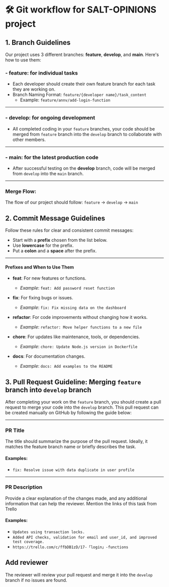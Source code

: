 # 🛠 Git workflow for SALT-OPINIONS project

## **1. Branch Guidelines**

Our project uses 3 different branches: **feature**, **develop**, and **main**. Here's how to use them:

### - **feature**: for individual tasks
- Each developer should create their own feature branch for each task they are working on.  
- Branch Naming Format:
  `feature/{developer name}/task_content`  
  - Example: `feature/annv/add-login-function`  
---

### - **develop**: for ongoing development  
- All completed coding in your `feature` branches, your code should be merged from `feature` branch into the `develop` branch to collaborate with other members.
---

### - **main**: for the latest production code  
- After successful testing on the **develop** branch, code will be merged from `develop` into the `main` branch.  

---

### **Merge Flow:**  
The flow of our project should follow: `feature` → `develop` → `main`


## 2. **Commit Message Guidelines**  
Follow these rules for clear and consistent commit messages:  

- Start with a **prefix** chosen from the list below.  
- Use **lowercase** for the prefix.  
- Put a **colon** and a **space** after the prefix.  

---

#### **Prefixes and When to Use Them**  

- **feat**: For new features or functions.  
  - _Example_: `feat: Add password reset function`  

- **fix**: For fixing bugs or issues.  
  - _Example_: `fix: Fix missing data on the dashboard`  

- **refactor**: For code improvements without changing how it works.  
  - _Example_: `refactor: Move helper functions to a new file`  

- **chore**: For updates like maintenance, tools, or dependencies.  
  - _Example_: `chore: Update Node.js version in Dockerfile`  

- **docs**: For documentation changes.  
  - _Example_: `docs: Add examples to the README`  


## 3. Pull Request Guideline: Merging `feature` branch into `develop` branch

After completing your work on the `feature` branch, you should create a pull request to merge your code into the `develop` branch. This pull request can be created manually on GitHub by following the guide below:

---

### **PR Title**
The title should summarize the purpose of the pull request. Ideally, it matches the feature branch name or briefly describes the task.

#### **Examples:**
- `fix: Resolve issue with data duplicate in user profile`

---

### **PR Description**
Provide a clear explanation of the changes made, and any additional information that can help the reviewer. Mention the links of this task from Trello
#### **Examples:**
- `Updates using transaction locks.`
- `Added API checks, validation for email and user_id, and improved test coverage.`
- `https://trello.com/c/ffbDB1zD/17-「login」-functions` 

## **Add reviewer**
The reviewer will review your pull request and merge it into the `develop` branch if no issues are found.